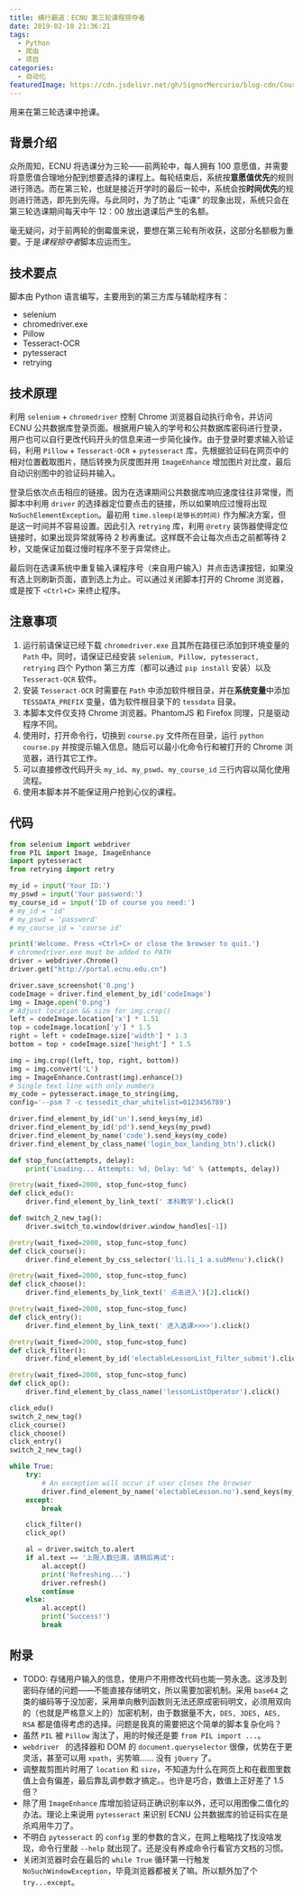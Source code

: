 ```yaml
---
title: 横行霸道：ECNU 第三轮课程掠夺者
date: 2019-02-10 21:36:21
tags:
  - Python
  - 爬虫
  - 项目
categories:
  - 自动化
featuredImage: https://cdn.jsdelivr.net/gh/SignorMercurio/blog-cdn/CourseRobber/0.png
---
```


用来在第三轮选课中抢课。

<!--more-->

## 背景介绍

众所周知，ECNU 将选课分为三轮——前两轮中，每人拥有 100 意愿值，并需要将意愿值合理地分配到想要选择的课程上。每轮结束后，系统按**意愿值优先**的规则进行筛选。而在第三轮，也就是接近开学时的最后一轮中，系统会按**时间优先**的规则进行筛选，即先到先得。与此同时，为了防止 “屯课” 的现象出现，系统只会在第三轮选课期间每天中午 12：00 放出退课后产生的名额。

毫无疑问，对于前两轮的倒霉蛋来说，要想在第三轮有所收获，这部分名额极为重要。于是*课程掠夺者*脚本应运而生。

## 技术要点

脚本由 Python 语言编写，主要用到的第三方库与辅助程序有：

- selenium
- chromedriver.exe
- Pillow
- Tesseract-OCR
- pytesseract
- retrying

## 技术原理

利用 `selenium` + `chromedriver` 控制 Chrome 浏览器自动执行命令，并访问 ECNU 公共数据库登录页面。根据用户输入的学号和公共数据库密码进行登录，用户也可以自行更改代码开头的信息来进一步简化操作。由于登录时要求输入验证码，利用 `Pillow` + `Tesseract-OCR` + `pytesseract` 库，先根据验证码在网页中的相对位置截取图片，随后转换为灰度图并用 `ImageEnhance` 增加图片对比度，最后自动识别图中的验证码并输入。

登录后依次点击相应的链接。因为在选课期间公共数据库响应速度往往非常慢，而脚本中利用 `driver` 的选择器定位要点击的链接，所以如果响应过慢将出现 `NoSuchElementException`。最初用 `time.sleep(足够长的时间)` 作为解决方案，但是这一时间并不容易设置。因此引入 `retrying` 库，利用 `@retry` 装饰器使得定位链接时，如果出现异常就等待 2 秒再重试。这样既不会让每次点击之前都等待 2 秒，又能保证加载过慢时程序不至于异常终止。

最后则在选课系统中重复输入课程序号（来自用户输入）并点击选课按钮，如果没有选上则刷新页面，直到选上为止。可以通过关闭脚本打开的 Chrome 浏览器，或是按下 `<Ctrl+C>` 来终止程序。

## 注意事项

1. 运行前请保证已经下载 `chromedriver.exe` 且其所在路径已添加到环境变量的 `Path` 中。同时，请保证已经安装 `selenium, Pillow, pytesseract, retrying` 四个 Python 第三方库（都可以通过 `pip install` 安装）以及 `Tesseract-OCR` 软件。
2. 安装 `Tesseract-OCR` 时需要在 `Path` 中添加软件根目录，并在**系统变量**中添加 `TESSDATA_PREFIX` 变量，值为软件根目录下的 `tessdata` 目录。
3. 本脚本文件仅支持 Chrome 浏览器。PhantomJS 和 Firefox 同理，只是驱动程序不同。
4. 使用时，打开命令行，切换到 `course.py` 文件所在目录，运行 `python course.py` 并按提示输入信息。随后可以最小化命令行和被打开的 Chrome 浏览器，进行其它工作。
5. 可以直接修改代码开头 `my_id`、`my_pswd`、`my_course_id` 三行内容以简化使用流程。
6. 使用本脚本并不能保证用户抢到心仪的课程。

## 代码

```python
from selenium import webdriver
from PIL import Image, ImageEnhance
import pytesseract
from retrying import retry

my_id = input('Your ID:')
my_pswd = input('Your password:')
my_course_id = input('ID of course you need:')
# my_id = 'id'
# my_pswd = 'password'
# my_course_id = 'course id'

print('Welcome. Press <Ctrl+C> or close the browser to quit.')
# chromedriver.exe must be added to PATH
driver = webdriver.Chrome()
driver.get("http://portal.ecnu.edu.cn")

driver.save_screenshot('0.png')
codeImage = driver.find_element_by_id('codeImage')
img = Image.open('0.png')
# Adjust location && size for img.crop()
left = codeImage.location['x'] * 1.51
top = codeImage.location['y'] * 1.5
right = left + codeImage.size['width'] * 1.3
bottom = top + codeImage.size['height'] * 1.5

img = img.crop((left, top, right, bottom))
img = img.convert('L')
img = ImageEnhance.Contrast(img).enhance(3)
# Single text line with only numbers
my_code = pytesseract.image_to_string(img,
config='--psm 7 -c tessedit_char_whitelist=0123456789')

driver.find_element_by_id('un').send_keys(my_id)
driver.find_element_by_id('pd').send_keys(my_pswd)
driver.find_element_by_name('code').send_keys(my_code)
driver.find_element_by_class_name('login_box_landing_btn').click()

def stop_func(attempts, delay):
    print('Loading... Attempts: %d, Delay: %d' % (attempts, delay))

@retry(wait_fixed=2000, stop_func=stop_func)
def click_edu():
    driver.find_element_by_link_text(' 本科教学').click()

def switch_2_new_tag():
    driver.switch_to.window(driver.window_handles[-1])

@retry(wait_fixed=2000, stop_func=stop_func)
def click_course():
    driver.find_element_by_css_selector('li.li_1 a.subMenu').click()

@retry(wait_fixed=2000, stop_func=stop_func)
def click_choose():
    driver.find_elements_by_link_text(' 点击进入')[2].click()

@retry(wait_fixed=2000, stop_func=stop_func)
def click_entry():
    driver.find_element_by_link_text(' 进入选课>>>>').click()

@retry(wait_fixed=2000, stop_func=stop_func)
def click_filter():
    driver.find_element_by_id('electableLessonList_filter_submit').click()

@retry(wait_fixed=2000, stop_func=stop_func)
def click_op():
    driver.find_element_by_class_name('lessonListOperator').click()

click_edu()
switch_2_new_tag()
click_course()
click_choose()
click_entry()
switch_2_new_tag()

while True:
    try:
        # An exception will occur if user closes the browser
        driver.find_element_by_name('electableLesson.no').send_keys(my_course_id)
    except:
        break

    click_filter()
    click_op()

    al = driver.switch_to.alert
    if al.text == '上限人数已满，请稍后再试':
        al.accept()
        print('Refreshing...')
        driver.refresh()
        continue
    else:
        al.accept()
        print('Success!')
        break
```

## 附录

- TODO: 存储用户输入的信息，使用户不用修改代码也能一劳永逸。这涉及到密码存储的问题——不能直接存储明文，所以需要加密机制。采用 `base64` 之类的编码等于没加密，采用单向散列函数则无法还原成密码明文，必须用双向的（也就是严格意义上的）加密机制，由于数据量不大，`DES, 3DES, AES, RSA` 都是值得考虑的选择。问题是我真的需要把这个简单的脚本复杂化吗？
- 虽然 `PIL` 被 `Pillow` 淘汰了，用的时候还是要 `from PIL import ...`。
- `webdriver ` 的选择器和 DOM 的 `document.queryselector` 很像，优势在于更灵活，甚至可以用 `xpath`，劣势嘛…… 没有 `jQuery` 了。
- 调整裁剪图片时用了 `location` 和 `size`，不知道为什么在网页上和在截图里数值上会有偏差，最后靠乱调参数才搞定。。也许是巧合，数值上正好差了 1.5 倍？
- 除了用 `ImageEnhance` 库增加验证码正确识别率以外，还可以用图像二值化的办法。理论上来说用 `pytesseract` 来识别 ECNU 公共数据库的验证码实在是杀鸡用牛刀了。
- 不明白 `pytesseract` 的 `config` 里的参数的含义，在网上粗略找了找没啥发现，命令行里敲 `--help` 就出现了。还是没有养成命令行看官方文档的习惯。
- 关闭浏览器时会在最后的 `while True` 循环第一行触发 `NoSuchWindowException`，毕竟浏览器都被关了嘛。所以额外加了个 `try...except`。
